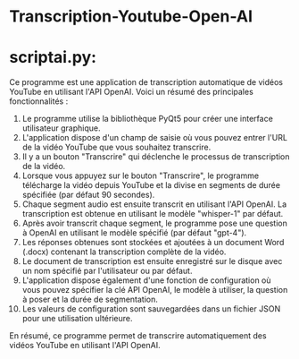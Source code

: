 # Transcription-Youtube-Open-AI

# scriptai.py:
Ce programme est une application de transcription automatique de vidéos YouTube en utilisant l'API OpenAI. Voici un résumé des principales fonctionnalités :

1. Le programme utilise la bibliothèque PyQt5 pour créer une interface utilisateur graphique.
2. L'application dispose d'un champ de saisie où vous pouvez entrer l'URL de la vidéo YouTube que vous souhaitez transcrire.
3. Il y a un bouton "Transcrire" qui déclenche le processus de transcription de la vidéo.
4. Lorsque vous appuyez sur le bouton "Transcrire", le programme télécharge la vidéo depuis YouTube et la divise en segments de durée spécifiée (par défaut 90 secondes).
5. Chaque segment audio est ensuite transcrit en utilisant l'API OpenAI. La transcription est obtenue en utilisant le modèle "whisper-1" par défaut.
6. Après avoir transcrit chaque segment, le programme pose une question à OpenAI en utilisant le modèle spécifié (par défaut "gpt-4").
7. Les réponses obtenues sont stockées et ajoutées à un document Word (.docx) contenant la transcription complète de la vidéo.
8. Le document de transcription est ensuite enregistré sur le disque avec un nom spécifié par l'utilisateur ou par défaut.
9. L'application dispose également d'une fonction de configuration où vous pouvez spécifier la clé API OpenAI, le modèle à utiliser, la question à poser et la durée de segmentation.
10. Les valeurs de configuration sont sauvegardées dans un fichier JSON pour une utilisation ultérieure.

En résumé, ce programme permet de transcrire automatiquement des vidéos YouTube en utilisant l'API OpenAI.

